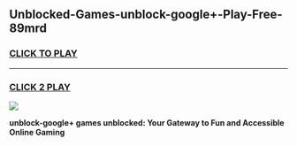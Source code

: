 
## Unblocked-Games-unblock-google+-Play-Free-89mrd
<h3>
<a href="https://premium76.site?title=unblock-google+&ref=18A1">CLICK TO PLAY</a></h3>
<hr>

<h3>
<a href="https://premium76.site?title=unblock-google+&ref=18A1">CLICK 2 PLAY</a>
  
</h3>

<a href="https://premium76.site?title=unblock-google+&ref=18A1"><img src="https://clearcache.store/games.png"></a>


**unblock-google+ games unblocked: Your Gateway to Fun and Accessible Online Gaming**
